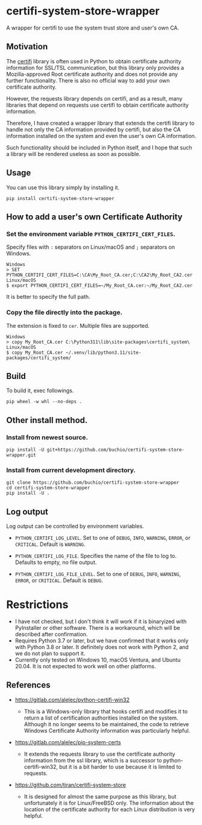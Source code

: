 # certifi-system-store-wrapper
A wrapper for certifi to use the system trust store and user's own CA.

## Motivation

The [certifi](https://pypi.org/project/certifi/) library is often used
in Python to obtain certificate authority information for SSL/TSL
communication, but this library only provides a Mozilla-approved
Root certificate authority and does not provide any further
functionality. There is also no official way to add your own
certificate authority.

However, the requests library depends on certifi, and as a result,
many libraries that depend on requests use certifi to obtain
certificate authority information.

Therefore, I have created a wrapper library that extends the certifi
library to handle not only the CA information provided by certifi, but
also the CA information installed on the system and even the user's
own CA information.

Such functionality should be included in Python itself, and I hope
that such a library will be rendered useless as soon as possible.

## Usage

You can use this library simply by installing it.

    pip install certifi-system-store-wrapper

## How to add a user's own Certificate Authority

### Set the environment variable `PYTHON_CERTIFI_CERT_FILES`.

Specify files with `:` separators on Linux/macOS and `;` separators on Windows.

    Windows
    > SET PYTHON_CERTIFI_CERT_FILES=C:\CA\My_Root_CA.cer;C:\CA2\My_Root_CA2.cer
    Linux/macOS
    $ export PYTHON_CERTIFI_CERT_FILES=~/My_Root_CA.cer:~/My_Root_CA2.cer


It is better to specify the full path.

### Copy the file directly into the package.

The extension is fixed to `cer`. Multiple files are supported.

    Windows
    > copy My_Root_CA.cer C:\Python311\lib\site-packages\certifi_system\
    Linux/macOS
    $ copy My_Root_CA.cer ~/.venv/lib/python3.11/site-packages/certifi_system/


## Build

To build it, exec followings.

    pip wheel -w whl --no-deps .


## Other install method.

### Install from newest source.

    pip install -U git+https://github.com/buchio/certifi-system-store-wrapper.git

### Install from current development directory.

    git clone https://github.com/buchio/certifi-system-store-wrapper
    cd certifi-system-store-wrapper
    pip install -U .

## Log output

Log output can be controlled by environment variables.

- `PYTHON_CERTIFI_LOG_LEVEL`.
  Set to one of `DEBUG`, `INFO`, `WARNING`, `ERROR`, or `CRITICAL`.
  Default is `WARNING`.

- `PYTHON_CERTIFI_LOG_FILE`.
  Specifies the name of the file to log to.
  Defaults to empty, no file output.

- `PYTHON_CERTIFI_LOG_FILE_LEVEL`.
  Set to one of `DEBUG`, `INFO`, `WARNING`, `ERROR`, or `CRITICAL`.
  Default is `DEBUG`.

# Restrictions

- I have not checked, but I don't think it will work if it is
  binaryized with PyInstaller or other software. There is a
  workaround, which will be described after confirmation.
- Requires Python 3.7 or later, but we have confirmed that it works only with Python 3.8 or later.
  It definitely does not work with Python 2, and we do not plan to support it.
- Currently only tested on Windows 10, macOS Ventura, and Ubuntu
  20.04. It is not expected to work well on other platforms.

## References
- https://gitlab.com/alelec/python-certifi-win32
  - This is a Windows-only library that hooks certifi and modifies it
    to return a list of certification authorities installed on the
    system. Although it no longer seems to be maintained, the code to
    retrieve Windows Certificate Authority information was
    particularly helpful.

- https://gitlab.com/alelec/pip-system-certs
  - It extends the requests library to use the certificate authority
    information from the ssl library, which is a successor to
    python-certifi-win32, but it is a bit harder to use because it is
    limited to requests.

- https://github.com/tiran/certifi-system-store
  - It is designed for almost the same purpose as this library, but
    unfortunately it is for Linux/FreeBSD only. The information about
    the location of the certificate authority for each Linux
    distribution is very helpful.
  
  







